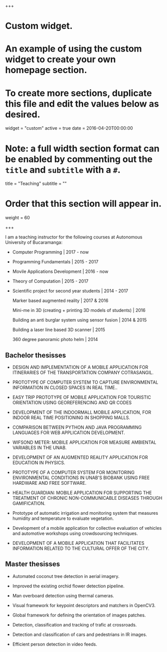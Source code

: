 +++
# Custom widget.
# An example of using the custom widget to create your own homepage section.
# To create more sections, duplicate this file and edit the values below as desired.
widget = "custom"
active = true
date = 2016-04-20T00:00:00

# Note: a full width section format can be enabled by commenting out the `title` and `subtitle` with a `#`.
title = "Teaching"
subtitle = ""

# Order that this section will appear in.
weight = 60

+++

I am a teaching instructor for the following courses at Autonomous University of Bucaramanga:

<ul class="ul-edu fa-ul">
  <li>
    <i class="fa-li fa fa-comments"></i>
    <div class="description">
      <p class="course">Computer Programming | 2017 - now</p>
    </div>
  </li>
  <li>
    <i class="fa-li fa fa-comments"></i>
    <div class="description">
      <p class="course">Programming Fundamentals | 2015 - 2017</p>
    </div>
  </li>
  <li>
    <i class="fa-li fa fa-comments"></i>
    <div class="description">
      <p class="course">Movile Applications Development | 2016 - now</p>
    </div>
  </li>
  <li>
    <i class="fa-li fa fa-comments"></i>
    <div class="description">
      <p class="course">Theory of Computation | 2015 - 2017</p>
    </div>
  </li>
  <li>
    <i class="fa-li fa fa-comments"></i>
    <div class="description">
      <p class="course">Scientific project for second year students | 2014 - 2017</p>
      <p class="institution">Marker based augmented reality | 2017 & 2016</p>
      <p class="institution">Mini-me in 3D (creating + printing 3D models of students) | 2016</p>
      <p class="institution">Building an anti burglar system using sensor fusion | 2014 & 2015</p>
      <p class="institution">Building a laser line based 3D scanner | 2015</p>
      <p class="institution">360 degree panoramic photo helm | 2014</p>
    </div>
  </li>
</ul>

## Bachelor thesisses

<ul class="ul-edu fa-ul">
  <li>
    <i class="fa-li fa fa-book"></i>
    <div class="description">
      <p class="course">DESIGN AND IMPLEMENTATION OF A MOBILE APPLICATION FOR ITINERARIES OF THE TRANSPORTATION COMPANY COTRASANGIL.</p>
    </div>
  </li>
  <li>
    <i class="fa-li fa fa-book"></i>
    <div class="description">
      <p class="course">PROTOTYPE OF COMPUTER SYSTEM TO CAPTURE ENVIRONMENTAL INFORMATION IN CLOSED SPACES IN REAL TIME..</p>
    </div>
  </li>
  <li>
    <i class="fa-li fa fa-book"></i>
    <div class="description">
      <p class="course">EASY TRIP PROTOTYPE OF MOBILE APPLICATION FOR TOURISTIC ORIENTATION USING GEOREFERENCING AND QR CODES</p>
    </div>
  </li>
  <li>
    <i class="fa-li fa fa-book"></i>
    <div class="description">
      <p class="course">DEVELOPMENT OF THE INDOORMALL MOBILE APPLICATION, FOR INDOOR REAL TIME POSITIONING IN SHOPPING MALLS.</p>
    </div>
  </li>
  <li>
    <i class="fa-li fa fa-book"></i>
    <div class="description">
      <p class="course">COMPARISON BETWEEN PYTHON AND JAVA PROGRAMMING LANGUAGES FOR WEB APPLICATION DEVELOPMENT.</p>
    </div>
  </li>
  <li>
    <i class="fa-li fa fa-book"></i>
    <div class="description">
      <p class="course">WIFSOND METER: MOBILE APPLICATION FOR MEASURE AMBIENTAL VARIABLES IN THE UNAB.</p>
    </div>
  </li>
  <li>
    <i class="fa-li fa fa-book"></i>
    <div class="description">
      <p class="course">DEVELOPMENT OF AN AUGMENTED REALITY APPLICATION FOR EDUCATION IN PHYSICS.</p>
    </div>
  </li>
  <li>
    <i class="fa-li fa fa-book"></i>
    <div class="description">
      <p class="course">PROTOTYPE OF A COMPUTER SYSTEM FOR MONITORING ENVIRONMENTAL CONDITIONS IN UNAB'S BIOBANK USING FREE HARDWARE AND FREE SOFTWARE.</p>
    </div>
  </li>
  <li>
    <i class="fa-li fa fa-book"></i>
    <div class="description">
      <p class="course">HEALTH GUARDIAN: MOBILE APPLICATION FOR SUPPORTING THE TREATMENT OF CHRONIC NON-COMMUNICABLE DISEASES THROUGH GAMIFICATION.</p>
    </div>
  </li>
  <li>
    <i class="fa-li fa fa-book"></i>
    <div class="description">
      <p class="course">Prototype of automatic irrigation and monitoring system that measures humidity and temperature to evaluate vegetation.</p>
    </div>
  </li>
  <li>
    <i class="fa-li fa fa-book"></i>
    <div class="description">
      <p class="course">Development of a mobile application for collective evaluation of vehicles and automotive workshops using crowdsourcing techniques.</p>
    </div>
  </li>
  <li>
    <i class="fa-li fa fa-book"></i>
    <div class="description">
      <p class="course">DEVELOPMENT OF A MOBILE APPLICATION THAT FACILITATES INFORMATION RELATED TO THE CULTURAL OFFER OF THE CITY.</p>
    </div>
  </li>
</ul>


## Master thesisses

<ul class="ul-edu fa-ul">
  <li>
    <i class="fa-li fa fa-book"></i>
    <div class="description">
      <p class="course">Automated coconut tree detection in aerial imagery.</p>
    </div>
  </li>
  <li>
    <i class="fa-li fa fa-book"></i>
    <div class="description">
      <p class="course">Improved the existing orchid flower detection pipeline.</p>
    </div>
  </li>
  <li>
    <i class="fa-li fa fa-book"></i>
    <div class="description">
      <p class="course">Man overboard detection using thermal cameras.</p>
    </div>
  </li>
  <li>
    <i class="fa-li fa fa-book"></i>
    <div class="description">
      <p class="course">Visual framework for keypoint descriptors and matchers in OpenCV3.</p>
    </div>
  </li>
  <li>
    <i class="fa-li fa fa-book"></i>
    <div class="description">
      <p class="course">Global framework for defining the orientation of images patches.</p>
    </div>
  </li>
  <li>
    <i class="fa-li fa fa-book"></i>
    <div class="description">
      <p class="course">Detection, classification and tracking of trafic at crossroads.</p>
    </div>
  </li>
  <li>
    <i class="fa-li fa fa-book"></i>
    <div class="description">
      <p class="course">Detection and classification of cars and pedestrians in IR images.</p>
    </div>
  </li>
  <li>
    <i class="fa-li fa fa-book"></i>
    <div class="description">
      <p class="course">Efficient person detection in video feeds.</p>
    </div>
  </li>
</ul>

